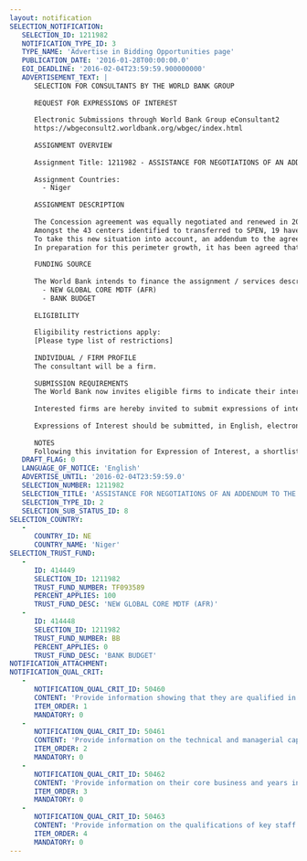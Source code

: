 ```yaml
---
layout: notification
SELECTION_NOTIFICATION: 
   SELECTION_ID: 1211982
   NOTIFICATION_TYPE_ID: 3
   TYPE_NAME: 'Advertise in Bidding Opportunities page'
   PUBLICATION_DATE: '2016-01-28T00:00:00.0'
   EOI_DEADLINE: '2016-02-04T23:59:59.900000000'
   ADVERTISEMENT_TEXT: |
      SELECTION FOR CONSULTANTS BY THE WORLD BANK GROUP
      
      REQUEST FOR EXPRESSIONS OF INTEREST
      
      Electronic Submissions through World Bank Group eConsultant2
      https://wbgeconsult2.worldbank.org/wbgec/index.html
      
      ASSIGNMENT OVERVIEW
      
      Assignment Title: 1211982 - ASSISTANCE FOR NEGOTIATIONS OF AN ADDENDUM TO THE SPEN CONCESSION CONTRACT
      
      Assignment Countries:
        - Niger
      
      ASSIGNMENT DESCRIPTION
      
      The Concession agreement was equally negotiated and renewed in 2014. Article 4 of the said agreement specifies that the perimeter of the concession covers all urban and semi-urban centers across the entire national territory of the Republic of Niger operated by the lease-holder or any other duly authorized representative. This perimeter, comprising 54 centers at the signing of the agreement, is expected to expand with the signing of different addenda.   
      Amongst the 43 centers identified to transferred to SPEN, 19 have already undergone feasibility studies for integration and the process has begun.
      To take this new situation into account, an addendum to the agreement must be prepared.
      In preparation for this perimeter growth, it has been agreed that a consultant should be hired to enable SPEN and the State to negotiate and conclude the addendum.
      
      FUNDING SOURCE
      
      The World Bank intends to finance the assignment / services described below under the following trust fund(s):
        - NEW GLOBAL CORE MDTF (AFR)
        - BANK BUDGET
      
      ELIGIBILITY
      
      Eligibility restrictions apply:
      [Please type list of restrictions]
      
      INDIVIDUAL / FIRM PROFILE
      The consultant will be a firm. 
      
      SUBMISSION REQUIREMENTS
      The World Bank now invites eligible firms to indicate their interest in providing the services.  Interested firms must provide information indicating that they are qualified to perform the services (brochures, description of similar assignments, experience in similar conditions, availability of appropriate skills among staff, etc. for firms; CV and cover letter for individuals).  Please note that the total size of all attachments should be less than 5MB.  Consultants may associate to enhance their qualifications.
      
      Interested firms are hereby invited to submit expressions of interest.
      
      Expressions of Interest should be submitted, in English, electronically through World Bank Group eTendering (https://wbgeconsult2.worldbank.org/wbgec/index.html)
      
      NOTES
      Following this invitation for Expression of Interest, a shortlist of qualified firms will be formally invited to submit proposals.  Shortlisting and selection will be subject to the availability of funding.
   DRAFT_FLAG: 0
   LANGUAGE_OF_NOTICE: 'English'
   ADVERTISE_UNTIL: '2016-02-04T23:59:59.0'
   SELECTION_NUMBER: 1211982
   SELECTION_TITLE: 'ASSISTANCE FOR NEGOTIATIONS OF AN ADDENDUM TO THE SPEN CONCESSION CONTRACT'
   SELECTION_TYPE_ID: 2
   SELECTION_SUB_STATUS_ID: 8
SELECTION_COUNTRY: 
   - 
      COUNTRY_ID: NE
      COUNTRY_NAME: 'Niger'
SELECTION_TRUST_FUND: 
   - 
      ID: 414449
      SELECTION_ID: 1211982
      TRUST_FUND_NUMBER: TF093589
      PERCENT_APPLIES: 100
      TRUST_FUND_DESC: 'NEW GLOBAL CORE MDTF (AFR)'
   - 
      ID: 414448
      SELECTION_ID: 1211982
      TRUST_FUND_NUMBER: BB
      PERCENT_APPLIES: 0
      TRUST_FUND_DESC: 'BANK BUDGET'
NOTIFICATION_ATTACHMENT: 
NOTIFICATION_QUAL_CRIT: 
   - 
      NOTIFICATION_QUAL_CRIT_ID: 50460
      CONTENT: 'Provide information showing that they are qualified in the field of the assignment.'
      ITEM_ORDER: 1
      MANDATORY: 0
   - 
      NOTIFICATION_QUAL_CRIT_ID: 50461
      CONTENT: 'Provide information on the technical and managerial capabilities of the firm.'
      ITEM_ORDER: 2
      MANDATORY: 0
   - 
      NOTIFICATION_QUAL_CRIT_ID: 50462
      CONTENT: 'Provide information on their core business and years in business.'
      ITEM_ORDER: 3
      MANDATORY: 0
   - 
      NOTIFICATION_QUAL_CRIT_ID: 50463
      CONTENT: 'Provide information on the qualifications of key staff.'
      ITEM_ORDER: 4
      MANDATORY: 0
---
```

